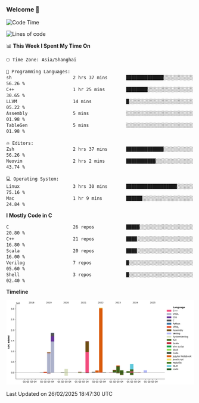 ### Welcome 👋

<!--START_SECTION:waka-->
![Code Time](http://img.shields.io/badge/Code%20Time-1%2C833%20hrs%2011%20mins-blue)

![Lines of code](https://img.shields.io/badge/From%20Hello%20World%20I%27ve%20Written-8.8%20million%20lines%20of%20code-blue)

📊 **This Week I Spent My Time On** 

```text
🕑︎ Time Zone: Asia/Shanghai

💬 Programming Languages: 
sh                       2 hrs 37 mins       ██████████████░░░░░░░░░░░   56.26 % 
C++                      1 hr 25 mins        ████████░░░░░░░░░░░░░░░░░   30.65 % 
LLVM                     14 mins             █░░░░░░░░░░░░░░░░░░░░░░░░   05.22 % 
Assembly                 5 mins              ░░░░░░░░░░░░░░░░░░░░░░░░░   01.98 % 
TableGen                 5 mins              ░░░░░░░░░░░░░░░░░░░░░░░░░   01.98 % 

🔥 Editors: 
Zsh                      2 hrs 37 mins       ██████████████░░░░░░░░░░░   56.26 % 
Neovim                   2 hrs 2 mins        ███████████░░░░░░░░░░░░░░   43.74 % 

💻 Operating System: 
Linux                    3 hrs 30 mins       ███████████████████░░░░░░   75.16 % 
Mac                      1 hr 9 mins         ██████░░░░░░░░░░░░░░░░░░░   24.84 % 
```

**I Mostly Code in C** 

```text
C                        26 repos            █████░░░░░░░░░░░░░░░░░░░░   20.80 % 
C++                      21 repos            ████░░░░░░░░░░░░░░░░░░░░░   16.80 % 
Scala                    20 repos            ████░░░░░░░░░░░░░░░░░░░░░   16.00 % 
Verilog                  7 repos             █░░░░░░░░░░░░░░░░░░░░░░░░   05.60 % 
Shell                    3 repos             █░░░░░░░░░░░░░░░░░░░░░░░░   02.40 % 
```



**Timeline**

![Lines of Code chart](https://raw.githubusercontent.com/Bohan-hu/Bohan-hu/master/assets/bar_graph.png)


 Last Updated on 26/02/2025 18:47:30 UTC
<!--END_SECTION:waka-->



